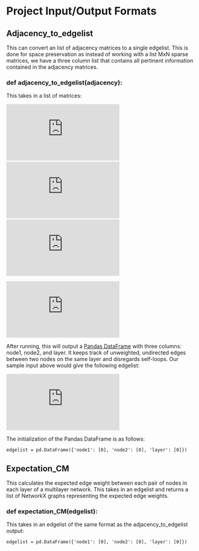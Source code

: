 # Project Input/Output Formats

## Adjacency_to_edgelist
This can convert an list of adjacency matrices to a single edgelist. 
This is done for space preservation as instead of working with a list 
MxN sparse matrices, we have a three column list that contains all pertinent
information contained in the adjacency matrices.

### def adjacency_to_edgelist(adjacency):
This takes in a list of matrices:

![equation](https://latex.codecogs.com/gif.latex?m1%20%3D%20%5Cbegin%7Bbmatrix%7D%200%20%26%201%20%26%201%5C%5C%201%20%26%200%20%26%200%5C%5C%201%20%26%200%20%26%200%20%5Cend%7Bbmatrix%7D) &nbsp;&nbsp;
![equation](https://latex.codecogs.com/gif.latex?m2%20%3D%20%5Cbegin%7Bbmatrix%7D%201%20%26%201%20%26%201%5C%5C%201%20%26%200%20%26%201%5C%5C%201%20%26%201%20%26%200%20%5Cend%7Bbmatrix%7D) &nbsp;&nbsp;
![equation](https://latex.codecogs.com/gif.latex?m2%20%3D%20%5Cbegin%7Bbmatrix%7D%201%20%26%200%20%26%201%5C%5C%200%20%26%200%20%26%201%5C%5C%201%20%26%201%20%26%201%20%5Cend%7Bbmatrix%7D)

![equation](https://latex.codecogs.com/gif.latex?adjacency%20%3D%20%5Bm1%2C%20m2%2C%20m3%5D)

After running, this will output a [Pandas DataFrame](https://pandas.pydata.org/pandas-docs/stable/reference/api/pandas.DataFrame.html) with three
columns: node1, node2, and layer. It keeps track of unweighted, undirected 
edges between two nodes on the same layer and disregards self-loops. Our sample input above
would give the following edgelist:

![equation](https://latex.codecogs.com/gif.latex?edgelist%20%3D%20%5Cbegin%7Btabular%7D%7B%20%7Cc%7Cc%7Cc%7C%20%7D%20%5Chline%20Node1%20%26%20Node2%20%26%20Layer%20%5C%5C%20%5Chline%200%20%26%201%20%26%200%20%5C%5C%200%20%26%202%20%26%200%20%5C%5C%200%20%26%201%20%26%201%20%5C%5C%200%20%26%202%20%26%201%20%5C%5C%201%20%26%202%20%26%201%5C%5C%200%20%26%202%20%26%202%20%5C%5C%201%20%26%202%20%26%202%20%5C%5C%20%5Chline%20%5Cend%7Btabular%7D)

The initialization of the Pandas DataFrame is as follows:
```
edgelist = pd.DataFrame({'node1': [0], 'node2': [0], 'layer': [0]})
```

## Expectation_CM
This calculates the expected edge weight between each pair of 
nodes in each layer of a multilayer network. This takes in an edgelist and 
returns a list of NetworkX graphs representing the expected edge weights.

### def expectation_CM(edgelist):
This takes in an edgelist of the same format as the adjacency_to_edgelist output:
```
edgelist = pd.DataFrame({'node1': [0], 'node2': [0], 'layer': [0]})
```

